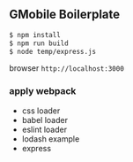 ## GMobile Boilerplate
```sh
$ npm install
$ npm run build
$ node temp/express.js
```
browser `http://localhost:3000`

### apply webpack
- css loader
- babel loader
- eslint loader
- lodash example
- express
